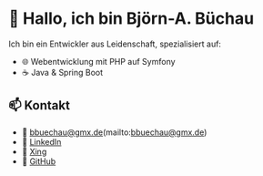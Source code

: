 # 👋 Hallo, ich bin Björn-A. Büchau

Ich bin ein Entwickler aus Leidenschaft, spezialisiert auf:

- 🌐 Webentwicklung mit PHP auf Symfony
- ☕ Java & Spring Boot

## 📫 Kontakt

- 📧 bbuechau@gmx.de(mailto:bbuechau@gmx.de)
- 💼 [LinkedIn](https://www.linkedin.com/in/bj%C3%B6rn-a-b%C3%BCchau-39ba3524a/)
- 💼 [Xing](https://www.xing.com/profile/bjoernalexander_buechau/web_profiles/)
- 🐙 [GitHub](https://github.com/BjBue)
